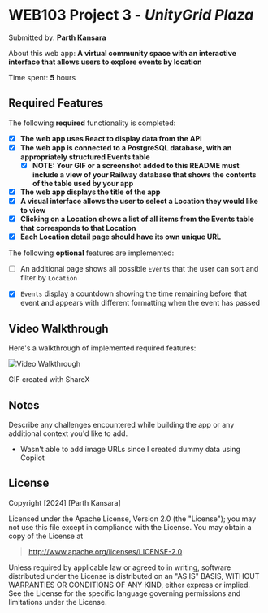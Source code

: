 # WEB103 Project 3 - *UnityGrid Plaza*

Submitted by: **Parth Kansara**

About this web app: **A virtual community space with an interactive interface that allows users to explore events by location**

Time spent: **5** hours

## Required Features

The following **required** functionality is completed:

<!-- Make sure to check off completed functionality below -->

- [x] **The web app uses React to display data from the API**
- [x] **The web app is connected to a PostgreSQL database, with an appropriately structured Events table**
  - [x] **NOTE: Your GIF or a screenshot added to this README must include a view of your Railway database that shows the contents of the table used by your app**
- [x] **The web app displays the title of the app**
- [x] **A visual interface allows the user to select a Location they would like to view**
- [x] **Clicking on a Location shows a list of all items from the Events table that corresponds to that Location**
- [x] **Each Location detail page should have its own unique URL**

The following **optional** features are implemented:

- [ ] An additional page shows all possible `Events` that the user can sort and filter by `Location`
- [x] `Events` display a countdown showing the time remaining before that event and appears with different formatting when the event has passed


## Video Walkthrough

Here's a walkthrough of implemented required features:

<img src='https://github.com/parthskansara/UnityGrid-Plaza/blob/main/GIF_Walkthrough.gif' title='GIF Walkthrough' width='' alt='Video Walkthrough' />

<!-- Replace this with whatever GIF tool you used! -->
GIF created with ShareX
<!-- Recommended tools:
[Kap](https://getkap.co/) for macOS
[ScreenToGif](https://www.screentogif.com/) for Windows
[peek](https://github.com/phw/peek) for Linux. -->


## Notes

Describe any challenges encountered while building the app or any additional context you'd like to add.
- Wasn't able to add image URLs since I created dummy data using Copilot

## License

Copyright [2024] [Parth Kansara]

Licensed under the Apache License, Version 2.0 (the "License"); you may not use this file except in compliance with the License. You may obtain a copy of the License at

> http://www.apache.org/licenses/LICENSE-2.0

Unless required by applicable law or agreed to in writing, software distributed under the License is distributed on an "AS IS" BASIS, WITHOUT WARRANTIES OR CONDITIONS OF ANY KIND, either express or implied. See the License for the specific language governing permissions and limitations under the License.
